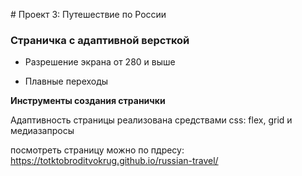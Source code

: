 ﻿﻿# Проект 3: Путешествие по России



### Страничка с адаптивной версткой


* Разрешение экрана от 280 и выше


* Плавные переходы



**Инструменты создания странички**



Адаптивность страницы реализована средствами css: flex, grid и медиазапросы


посмотреть страницу можно по пдресу:
https://totktobroditvokrug.github.io/russian-travel/
